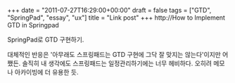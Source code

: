 +++
date = "2011-07-27T16:29:00+00:00"
draft = false
tags = ["GTD", "SpringPad", "essay", "ux"]
title = "Link post"
+++
http://How to Implement GTD in Springpad



SpringPad로 GTD 구현하기.

대체적인 반응은 '아무래도 스프링패드는 GTD 구현에 그닥 잘 맞지는 않는다'이지만 어쨌든. 솔직히 내 생각에도 스프링패드는 일정관리하기에는 너무 헤비하다. 오히려 메모나 아카이빙에 더 유용한 듯.

